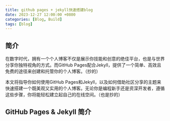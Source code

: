 ```yaml
---
title: github pages + jekyll快速搭建blog
date: 2023-12-27 12:00:00 +0800
categories: [Blog, Build]
tags: [blog]
---
```


## 简介

在数字时代，拥有一个个人博客不仅是展示你技能和创意的绝佳平台，也是与世界分享你独特视角的方式。而GitHub Pages配合Jekyll，提供了一个简单、高效且免费的途径来创建和托管你的个人博客。（抄的）

本文将指导你如何使用GitHub Pages和Jekyll，以及如何借助社区分享的主题来快速搭建一个既美观又实用的个人博客。无论你是编程新手还是资深开发者，遵循这些步骤，你将能轻松建立起自己的在线空间。（也是抄的）

## GitHub Pages & Jekyll 简介

